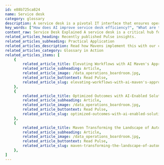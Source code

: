```yaml
---
id: e88b725ca824
name: Service desk
category: glossary
description: A service desk is a pivotal IT interface that ensures operational continuity by managing incidents and service changes through advanced, often AI-enhanced, ticketing systems and user support channels.
key_words: ["How does AI improve service desk efficiency?", "What are the business benefits of using cloud-based service desks?", "Can a service desk help identify IT support gaps in real-time?", "How does service desk ticketing enhance IT incident management?", "What role does a service desk play in managing IT outages and service changes?", "How can service desks increase user engagement and productivity?", "What are the benefits of integrating machine learning with service desks?", "How do service desk solutions customize workflow for better management?", "What self-service capabilities do modern service desks offer?", "How does a service desk contribute to strategic business growth?"]
content_raw: Service Desk Explained A service desk is a critical hub for resolution and communication within the realm of Information Technology services, serving as an interface between the provider and the users. Designed to handle regular IT incidents, disturbances including outages, and both planned and unexpected service alterations, service desks play an integral role in ensuring smooth operations in a technology-dependent business environment. Service desks employ a ticketing system to manage their responsibilities, catering to both internal support departments and user-facing interactions. With the evolution and integration of cutting-edge technologies, modern service desks incorporate cloud-based and AI-driven software to manage workloads more effectively. The Business Value of a Service Desk The advantages of an optimally managed service desk, especially ones reliant on cloud or AI-powered ticket management systems, are manifold. Improved Resolution Speeds An efficient support escalation path helps decrease employee time spent on IT related issues, increasing productivity. Gap Identification Service desks can instantly pinpoint support gaps, offering actionable insight to improve the overall user journey. Enhanced User Engagement The process of resolving issues can be made user-friendly with personalized greetings, automated communications, and pre-crafted responses. Efficiency in Workflow Service desk programs allow for customization of ticket categories and automatic routing, ensuring efficient management and escalation of user requests. Management Reporting Comprehensive tracking and easy-to-use dashboards grant management an overview of all service requests, facilitating informed decision-making. Versatile Access Points Service desks can gather tickets from multiple user touchpoints including phone, web portal, email, endpoint monitors, or mobile apps. Self-Service By providing intuitive self-service features, service desks help users tackle minor problems independently, making them more productive. In summary, a service desk is more than a troubleshooting mechanism. It is a strategic asset that helps businesses unlock incredible productivity levels and aids in delivering elite technology solutions for the modern world.
related_articles_heading: Recently published Pulse insights.
related_articles_subheading: Practical Application
related_articles_description: Read how Mavens implement this with our clients.
related_articles_category: Glossary in Action
related_articles_items: [
	{
		related_article_title: Elevating Workflows with AI Maven's Approach,
		related_article_subheading: Article,
		related_article_image: /data_operations_boardroom.jpg,
		related_article_buttontext: Read Pulse,
		related_article_slug: elevating-workflows-with-ai-maven's-approach
	},
	{
		related_article_title: Optimized Outcomes with AI-Enabled Solutions,
		related_article_subheading: Article,
		related_article_image: /data_operations_boardroom.jpg,
		related_article_buttontext: Read Pulse,
		related_article_slug: optimized-outcomes-with-ai-enabled-solutions
	},
	{
		related_article_title: Maven Transforming the Landscape of Autonomous Vehicles,
		related_article_subheading: Article,
		related_article_image: /data_operations_boardroom.jpg,
		related_article_buttontext: Read Pulse,
		related_article_slug: maven-transforming-the-landscape-of-autonomous-vehicles
	},
]
---
```


